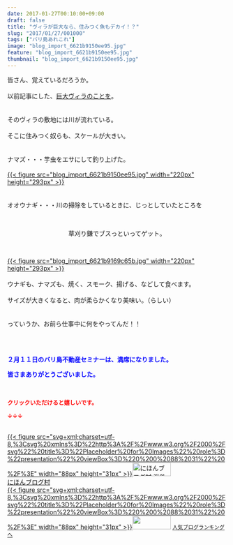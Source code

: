```yaml
---
date: 2017-01-27T00:10:00+09:00
draft: false
title: "ヴィラが巨大なら、住みつく魚もデカイ！？"
slug: "2017/01/27/001000"
tags: ["バリ島あれこれ"]
image: "blog_import_6621b9150ee95.jpg"
feature: "blog_import_6621b9150ee95.jpg"
thumbnail: "blog_import_6621b9150ee95.jpg"
---
```

<p>皆さん、覚えているだろうか。<br/><br/>以前記事にした、<a href="http://ameblo.jp/baliclub/entry-12220349992.html" target="_blank"><span style="text-decoration: underline;">巨大ヴィラのことを</span></a>。<br/><br/><br/>そのヴィラの敷地には川が流れている。<br/><br/>そこに住みつく奴らも、スケールが大きい。<br/><br/><br/>ナマズ・・・芋虫をエサにして釣り上げた。<br/><br/><a href="blog_import_6621b91622706.jpg">{{< figure src="blog_import_6621b9150ee95.jpg" width="220px" height="293px" >}}</a><br/><br/><br/>オオウナギ・・・川の掃除をしているときに、じっとしていたところを</p><p> </p><p>　　　　　　　　　　草刈り鎌でブスっといってゲット。</p><p> </p><p><a href="blog_import_6621b917b0da5.jpg">{{< figure src="blog_import_6621b9169c65b.jpg" width="220px" height="293px" >}}</a><br/><br/>ウナギも、ナマズも、焼く、スモーク、揚げる、などして食べます。<br/><br/>サイズが大きくなると、肉が柔らかくなり美味い。（らしい）<br/><br/><br/>っていうか、お前ら仕事中に何をやってんだ！！<br/> </p><p> </p><p><span style="font-weight: bold;"><span style="color: rgb(0, 0, 255);">２月１１日のバリ島不動産セミナーは、満席になりました。</span></span></p><p><span style="font-weight: bold;"><span style="color: rgb(0, 0, 255);">皆さまありがとうございました。</span></span></p><p> </p><p><font color="#ff0000" size="2"><strong>クリックいただけると嬉しいです。</strong></font></p><p><font color="#ff0000" size="2"><strong>↓↓↓</strong></font></p><p><br/><a href="ranking.html?p_cid=01260127" target="_blank">{{< figure src="svg+xml;charset=utf-8,%3Csvg%20xmlns%3D%22http%3A%2F%2Fwww.w3.org%2F2000%2Fsvg%22%20title%3D%22Placeholder%20for%20Images%22%20role%3D%22presentation%22%20viewBox%3D%220%200%2088%2031%22%20%2F%3E" width="88px" height="31px" >}}<noscript><img alt="にほんブログ村 海外生活ブログ バリ島情報へ" border="0" height="31" src="https://img-proxy.blog-video.jp/images?url=http%3A%2F%2Foverseas.blogmura.com%2Fbali%2Fimg%2Fbali88_31.gif" width="88"></noscript></a><br/><a href="ranking.html?p_cid=01260127" target="_blank">にほんブログ村</a><br/><a href="link.php?1804582" title="人気ブログランキングへ">{{< figure src="svg+xml;charset=utf-8,%3Csvg%20xmlns%3D%22http%3A%2F%2Fwww.w3.org%2F2000%2Fsvg%22%20title%3D%22Placeholder%20for%20Images%22%20role%3D%22presentation%22%20viewBox%3D%220%200%2088%2031%22%20%2F%3E" width="88px" height="31px" >}}<noscript><img border="0" height="31" src="https://blog.with2.net/img/banner/banner_22.gif" width="88"></noscript></a> <a href="link.php?1804582" style="font-size: 12px;">人気ブログランキングへ</a></p>

